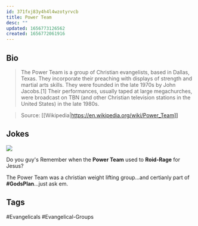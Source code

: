 ```yaml
---
id: 371fxj83y4h4l4wzotyrvcb
title: Power Team
desc: ""
updated: 1656773126562
created: 1656772061916
---
```


## Bio

> The Power Team is a group of Christian evangelists, based in Dallas, Texas. They incorporate their preaching with displays of strength and martial arts skills. They were founded in the late 1970s by John Jacobs.[1] Their performances, usually taped at large megachurches, were broadcast on TBN (and other Christian television stations in the United States) in the late 1980s.

> Source: [[Wikipedia|https://en.wikipedia.org/wiki/Power_Team]]

## Jokes

![](/assets/images/2022-07-02-09-42-51.png)

Do you guy's Remember when the **Power Team** used to **Roid-Rage** for Jesus?

The Power Team was a christian weight lifting group...and certianly part of **#GodsPlan**...just ask em.

## Tags

#Evangelicals #Evangelical-Groups
